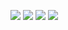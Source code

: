 ![](https://files.catbox.moe/hjpjgo.gif)
![](https://files.catbox.moe/hogc2t.gif)
![](https://files.catbox.moe/jy924g.gif)
![](https://files.catbox.moe/t63x7j.jpg)
